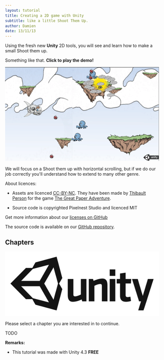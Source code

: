 ```yaml
---
layout: tutorial
title: Creating a 2D game with Unity
subtitle: like a little Shoot Them Up.
author: Damien
date: 13/11/13
---
```


Using the fresh new **Unity** 2D tools, you will see and learn how to make a small Shoot them up.

Something like that. **Click to play the demo!**

[  ![Tutorial result][result] ][demo_link]

We will focus on a Shoot them up with horizontal scrolling, but if we do our job correctly you'll understand how to extend to many other genre.

About licences:

- Assets are licenced [CC-BY-NC](http://creativecommons.org/licenses/by-nc/2.0/fr/). They have been made by [Thibault Person](twitter.com/mrlapinou) for the game [The Great Paper Adventure](http://www.thegreatpaperadventure.com).

- Source code is copyrighted Pixelnest Studio and licenced MIT

Get more information about our [licenses on GitHub](https://github.com/pixelnest/2d-game-unity-tutorial/blob/master/LICENSE.md)


The source code is available on our [GitHub repository](https://github.com/pixelnest/2d-game-unity-tutorial).

## Chapters

[  ![Unity][unity_logo_url]  ][unity_logo_url]

Please select a chapter you are interested in to continue.

TODO

**Remarks:**

- This tutorial was made with Unity 4.3 **FREE**

[unity_logo_url]: ./Unity.png
[result]: ./result.png
[demo_link]: ./demo/demo.html
